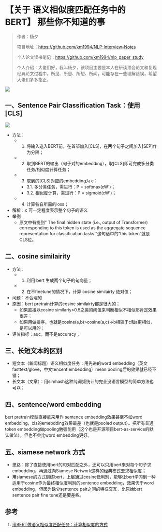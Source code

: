 # 【关于 语义相似度匹配任务中的 BERT】 那些你不知道的事

> 作者：杨夕
> 
> 项目地址：https://github.com/km1994/NLP-Interview-Notes
> 
> 个人论文读书笔记：https://github.com/km1994/nlp_paper_study
> 
> 个人介绍：大佬们好，我叫杨夕，该项目主要是本人在研读顶会论文和复现经典论文过程中，所见、所思、所想、所闻，可能存在一些理解错误，希望大佬们多多指正。

![](img/微信截图_20210206165041.png)

## 一、Sentence Pair Classification Task：使用 [CLS] 

![](img/QQ截图20201014080612.png)

- 方法：
  - 1. 将输入送入BERT前，在首部加入[CLS]，在两个句子之间加入[SEP]作为分隔；
  - 2. 取到BERT的输出（句子对的embedding），取[CLS]即可完成多分类任务/相似度计算任务；
  - 3. 取到的[CLS]对应的embedding为 c；
    - 3.1. 多分类任务，需进行：P = softmax(cW')；
    - 3.2. 相似度计算，需进行：P = sigmoid(cW')；
  - 4. 计算各自所需的loss；
- 解析：c 可一定程度表示整个句子的语义
- 举例
  - 原文中有提到“ The final hidden state (i.e., output of Transformer) corresponding to this token is used as the aggregate sequence representation for classification tasks.”这句话中的“this token”就是CLS位。

## 二、cosine similairity

- 方法：
  - 1. 利用 bert 生成两个句子的句向量；
  - 2. 在不finetune的情况下，计算 cosine similairty 绝对值；
- 问题：不合理的
- 原因：bert pretrain计算的cosine similairty都是很大的；
  - 如果直接以cosine similariy>0.5之类的阈值来判断相似不相似那肯定效果很差；
  - 如果用做排序，也就是cosine(a,b)>cosine(a,c)->b相较于c和a更相似，是可以用的；
- 评价指标：auc，而不是accuracy；

## 三、长短文本的区别

- 短文本（新闻标题）语义相似度任务：用先进的word embedding（英文fasttext/glove，中文tencent embedding）mean pooling后的效果就已经不错；
- 长文本（文章）：用simhash这种纯词频统计的完全没语言模型的简单方法也可以；

## 四、sentence/word embedding

bert pretrain模型直接拿来用作 sentence embedding效果甚至不如word embedding，cls的emebdding效果最差（也就是pooled output）。把所有普通token embedding做pooling勉强能用（这个也是开源项目bert-as-service的默认做法），但也不会比word embedding更好。

## 五、siamese network 方式

- 思路：除了直接使用bert的句对匹配之外，还可以只用bert来对每个句子求embedding，再通过向Siamese Network这样的经典模式去求相似度；
- 用siamese的方式训练bert，上层通过cosine做判别，能够让bert学习到一种适用于cosine作为最终相似度判别的sentence embedding，效果优于word embedding，但因为缺少sentence pair之间的特征交互，比原始bert sentence pair fine tune还是要差些。

## 参考

1. [用BERT做语义相似度匹配任务：计算相似度的方式](https://www.cnblogs.com/shona/p/12021304.html)